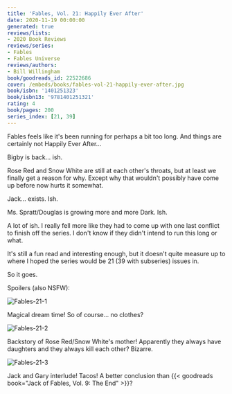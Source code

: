 ```yaml
---
title: 'Fables, Vol. 21: Happily Ever After'
date: 2020-11-19 00:00:00
generated: true
reviews/lists:
- 2020 Book Reviews
reviews/series:
- Fables
- Fables Universe
reviews/authors:
- Bill Willingham
book/goodreads_id: 22522686
cover: /embeds/books/fables-vol-21-happily-ever-after.jpg
book/isbn: '1401251323'
book/isbn13: '9781401251321'
rating: 4
book/pages: 200
series_index: [21, 39]
---
```

Fables feels like it's been running for perhaps a bit too long. And things are certainly not Happily Ever After...  

Bigby is back... ish.  

<!--more-->

Rose Red and Snow White are still at each other's throats, but at least we finally get a reason for why. Except why that wouldn't possibly have come up before now hurts it somewhat.  

Jack... exists. Ish.  

Ms. Spratt/Douglas is growing more and more Dark. Ish.  

A lot of ish. I really fell more like they had to come up with one last conflict to finish off the series. I don't know if they didn't intend to run this long or what.  

It's still a fun read and interesting enough, but it doesn't quite measure up to where I hoped the series would be 21 (39 with subseries) issues in.  

So it goes.  

Spoilers (also NSFW):  

![Fables-21-1](/embeds/books/attachments/fables-21-1.jpg)  

Magical dream time! So of course... no clothes?  

![Fables-21-2](/embeds/books/attachments/fables-21-2.jpg)  

Backstory of Rose Red/Snow White's mother! Apparently they always have daughters and they always kill each other? Bizarre.  

![Fables-21-3](/embeds/books/attachments/fables-21-3.jpg)  

Jack and Gary interlude! Tacos! A better conclusion than {{< goodreads book="Jack of Fables, Vol. 9: The End" >}}?